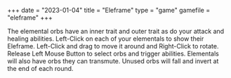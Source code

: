 +++
date = "2023-01-04"
title = "Eleframe"
type = "game"
gamefile = "eleframe"
+++

The elemental orbs have an inner trait and outer trait as do your attack and healing abilities. Left-Click on each of your elementals to show their Eleframe. Left-Click and drag to move it around and Right-Click to rotate. Release Left Mouse Button to select orbs and trigger abilities. Elementals will also have orbs they can transmute. Unused orbs will fall and invert at the end of each round.